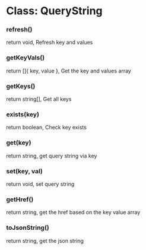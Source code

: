 # Class: QueryString

### refresh()
return void, Refresh key and values

### getKeyVals()
return []{ key, value }, Get the key and values array

### getKeys()
return string[], Get all keys

### exists(key)
return boolean, Check key exists

### get(key)
return string, get query string via key

### set(key, val)
return void, set query string

### getHref()
return string, get the href based on the key value array

### toJsonString()
return string, get the json string
